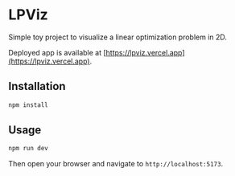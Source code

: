 # LPViz

Simple toy project to visualize a linear optimization problem in 2D.

Deployed app is available at [https://lpviz.vercel.app](https://lpviz.vercel.app).

## Installation

```bash
npm install
```

## Usage

```bash
npm run dev
```

Then open your browser and navigate to `http://localhost:5173`.
